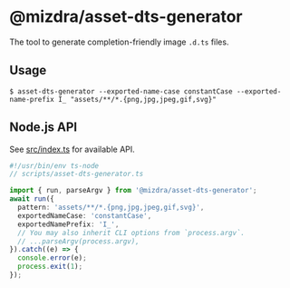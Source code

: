 # @mizdra/asset-dts-generator

The tool to generate completion-friendly image `.d.ts` files.

## Usage

```console
$ asset-dts-generator --exported-name-case constantCase --exported-name-prefix I_ "assets/**/*.{png,jpg,jpeg,gif,svg}"
```

## Node.js API

See [src/index.ts](https://github.com/mizdra/asset-dts-generator/blob/main/src/index.ts) for available API.

```ts
#!/usr/bin/env ts-node
// scripts/asset-dts-generator.ts

import { run, parseArgv } from '@mizdra/asset-dts-generator';
await run({
  pattern: 'assets/**/*.{png,jpg,jpeg,gif,svg}',
  exportedNameCase: 'constantCase',
  exportedNamePrefix: 'I_',
  // You may also inherit CLI options from `process.argv`.
  // ...parseArgv(process.argv),
}).catch((e) => {
  console.error(e);
  process.exit(1);
});
```
